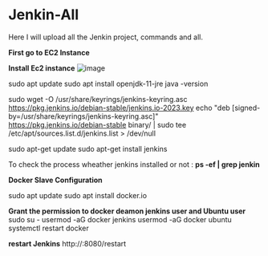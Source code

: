 # Jenkin-All
Here I will upload all the Jenkin project, commands and all.

**First go to EC2 Instance**

**Install Ec2 instance**
![image](https://github.com/subha152/Jenkin-All/assets/51635202/38f513ac-4533-4bcc-b100-124c76449df0)




sudo apt update
sudo apt install openjdk-11-jre
java -version

sudo wget -O /usr/share/keyrings/jenkins-keyring.asc \
  https://pkg.jenkins.io/debian-stable/jenkins.io-2023.key
echo "deb [signed-by=/usr/share/keyrings/jenkins-keyring.asc]" \
  https://pkg.jenkins.io/debian-stable binary/ | sudo tee \
  /etc/apt/sources.list.d/jenkins.list > /dev/null
  
sudo apt-get update
sudo apt-get install jenkins


To check the process wheather jenkins installed or not : **ps -ef | grep jenkin**


**Docker Slave Configuration**

sudo apt update
sudo apt install docker.io

**Grant the permission to docker deamon jenkins user and Ubuntu user**
sudo su - 
usermod -aG docker jenkins
usermod -aG docker ubuntu
systemctl restart docker

**restart Jenkins**
http://<ec2-instance-public-ip>:8080/restart


